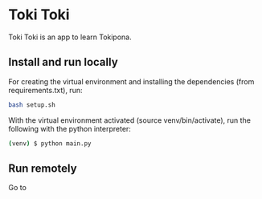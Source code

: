 # Toki Toki
Toki Toki is an app to learn Tokipona.
## Install and run locally
For creating the virtual environment and installing the dependencies (from requirements.txt), run:

```sh
bash setup.sh
```
With the virtual environment activated (source venv/bin/activate), run the following with the python interpreter:
```sh
(venv) $ python main.py
```
## Run remotely
Go to 